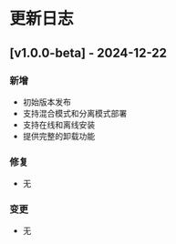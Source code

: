 # 更新日志

## [v1.0.0-beta] - 2024-12-22

### 新增
- 初始版本发布
- 支持混合模式和分离模式部署
- 支持在线和离线安装
- 提供完整的卸载功能

### 修复
- 无

### 变更
- 无 